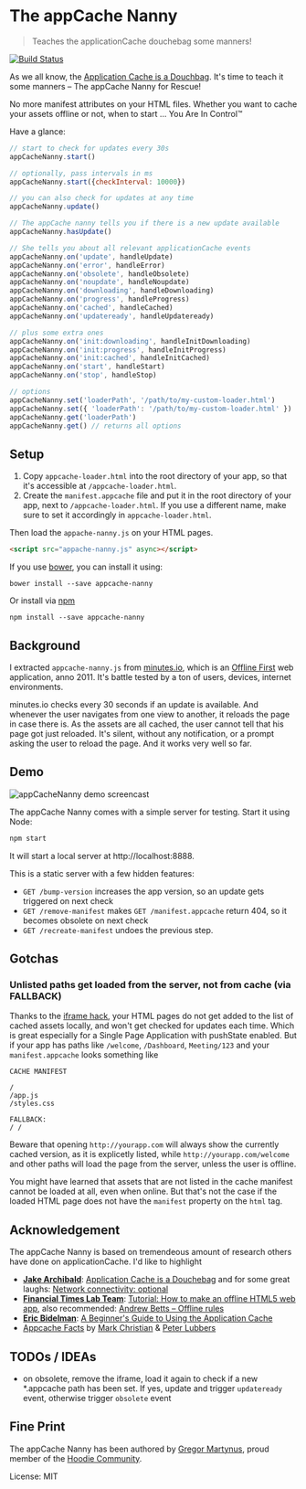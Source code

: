 The appCache Nanny
==================

> Teaches the applicationCache douchebag some manners!

[![Build Status](https://travis-ci.org/gr2m/appcache-nanny.svg)](https://travis-ci.org/gr2m/appcache-nanny)

As we all know, the [Application Cache is a Douchbag](http://alistapart.com/article/application-cache-is-a-douchebag).
It's time to teach it some manners – The appCache Nanny for Rescue!

No more manifest attributes on your HTML files. Whether you want to cache
your assets offline or not, when to start ... You Are In Control™

Have a glance:

```js
// start to check for updates every 30s
appCacheNanny.start()

// optionally, pass intervals in ms
appCacheNanny.start({checkInterval: 10000})

// you can also check for updates at any time
appCacheNanny.update()

// The appCache nanny tells you if there is a new update available
appCacheNanny.hasUpdate()

// She tells you about all relevant applicationCache events
appCacheNanny.on('update', handleUpdate)
appCacheNanny.on('error', handleError)
appCacheNanny.on('obsolete', handleObsolete)
appCacheNanny.on('noupdate', handleNoupdate)
appCacheNanny.on('downloading', handleDownloading)
appCacheNanny.on('progress', handleProgress)
appCacheNanny.on('cached', handleCached)
appCacheNanny.on('updateready', handleUpdateready)

// plus some extra ones
appCacheNanny.on('init:downloading', handleInitDownloading)
appCacheNanny.on('init:progress', handleInitProgress)
appCacheNanny.on('init:cached', handleInitCached)
appCacheNanny.on('start', handleStart)
appCacheNanny.on('stop', handleStop)

// options
appCacheNanny.set('loaderPath', '/path/to/my-custom-loader.html')
appCacheNanny.set({ 'loaderPath': '/path/to/my-custom-loader.html' })
appCacheNanny.get('loaderPath')
appCacheNanny.get() // returns all options
```

Setup
-----

1. Copy `appcache-loader.html` into the root directory of your app,
   so that it's accessible at `/appcache-loader.html`.
2. Create the `manifest.appcache` file and put it in the root directory
   of your app, next to `/appcache-loader.html`. If you use a different
   name, make sure to set it accordingly in `appcache-loader.html`.

Then load the `appache-nanny.js` on your HTML pages.

```html
<script src="appache-nanny.js" async></script>
```

If you use [bower](http://bower.io/), you can install it using:

```
bower install --save appcache-nanny
```

Or install via [npm](https://www.npmjs.com/)

```
npm install --save appcache-nanny
```

Background
----------

I extracted `appcache-nanny.js` from [minutes.io](https://minutes.io), which is an [Offline First](http://offlinefirst.org/)
web application, anno 2011. It's battle tested by a ton of users, devices, internet environments.

minutes.io checks every 30 seconds if an update is available. And whenever the user navigates
from one view to another, it reloads the page in case there is. As the assets are all cached,
the user cannot tell that his page got just reloaded. It's silent, without any notification,
or a prompt asking the user to reload the page. And it works very well so far.

Demo
----

![appCacheNanny demo screencast](https://raw.github.com/gr2m/appcache-nanny/master/demo/demo.gif)

The appCache Nanny comes with a simple server for testing. Start it using Node:

```js
npm start
```

It will start a local server at http://localhost:8888.

This is a static server with a few hidden features:

- `GET /bump-version` increases the app version, so an update gets triggered
  on next check
- `GET /remove-manifest` makes `GET /manifest.appcache` return 404, so it
  becomes obsolete on next check
- `GET /recreate-manifest` undoes the previous step.


Gotchas
-------

### Unlisted paths get loaded from the server, not from cache (via FALLBACK)

Thanks to the [iframe hack](http://labs.ft.com/category/tutorial/), your HTML pages do
not get added to the list of cached assets locally, and won't get checked for updates
each time. Which is great especially for a Single Page Application with pushState enabled.
But if your app has paths like `/welcome`, `/Dashboard`, `Meeting/123` and your `manifest.appcache`
looks something like

```
CACHE MANIFEST

/
/app.js
/styles.css

FALLBACK:
/ /
```

Beware that opening `http://yourapp.com` will always show the currently cached
version, as it is explicetly listed, while `http://yourapp.com/welcome` and
other paths will load the page from the server, unless the user is offline.

You might have learned that assets that are not listed in the cache manifest
cannot be loaded at all, even when online. But that's not the case if the
loaded HTML page does not have the `manifest` property on the `html` tag.


Acknowledgement
---------------

The appCache Nanny is based on tremendeous amount of research others have done
on applicationCache. I'd like to highlight

* **[Jake Archibald](https://twitter.com/jaffathecake)**: [Application Cache is a Douchebag](http://alistapart.com/article/application-cache-is-a-douchebag)
  and for some great laughs: [Network connectivity: optional](http://www.youtube.com/watch?v=Z7sRMg0f5Hk)
* **[Financial Times Lab Team](http://labs.ft.com)**: [Tutorial: How to make an offline HTML5 web app](http://labs.ft.com/category/tutorial/),
  also recommended: [Andrew Betts – Offline rules](http://www.youtube.com/watch?v=Ut4R4udJ4Gw)
* **[Eric Bidelman](https://twitter.com/ebidel)**: [A Beginner's Guide to Using the Application Cache](http://www.html5rocks.com/en/tutorials/appcache/beginner/)
* [Appcache Facts](http://appcache.offline.technology/) by [Mark Christian](https://twitter.com/shinypb) & [Peter Lubbers](https://twitter.com/peterlubbers)


TODOs / IDEAs
-------------

* on obsolete, remove the iframe, load it again to check if a new *.appcache path
  has been set. If yes, update and trigger `updateready` event, otherwise trigger
  `obsolete` event

Fine Print
----------

The appCache Nanny has been authored by [Gregor Martynus](https://github.com/gr2m),
proud member of the [Hoodie Community](http://hood.ie/).

License: MIT
